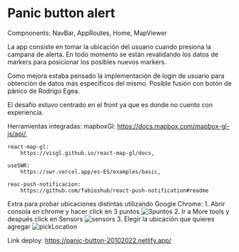 # Panic button alert

Compnonents:
    NavBar,
    AppRoutes,
    Home,
    MapViewer

La app consiste en tomar la ubicación del usuario cuando presiona la campana de alerta. En todo momento se están revalidando los datos de markers para posicionar los posibles nuevos markers.

Como mejora estaba pensado la implementación de login de usuario para obtención de datos más especificos del mismo. Posible fusión con botón de pánico de Rodrigo Egea.

El desafío estuvo centrado en el front ya que es donde no cuento con experiencia.

Herramientas integradas:
    mapboxGl:
        https://docs.mapbox.com/mapbox-gl-js/api/,

    react-map-gl:
        https://visgl.github.io/react-map-gl/docs,

    useSWR:
        https://swr.vercel.app/es-ES/examples/basic,

    reac-push-notificacion:
        https://github.com/fabioshub/react-push-notification#readme
        
Extra para probar ubicaciones distintas utilizando Google Chrome:
    1. Abrir consola en chrome y hacer click en 3 puntos
    ![3puntos](https://user-images.githubusercontent.com/57407836/197007403-9b36dede-4820-467e-a94a-e932c4b07f64.jpg)
    2. Ir a More tools y después click en Sensors
    ![sensors](https://user-images.githubusercontent.com/57407836/197007614-0e398adb-b0af-4c01-a036-99f1f2c50413.png)
    3. Elegir la ubicación que quieres agregar
    ![pickLocation](https://user-images.githubusercontent.com/57407836/197007701-d29a8cae-14ec-4a84-bc23-3afa94d3a6c2.png)

Link deploy:
    https://panic-button-20102022.netlify.app/
    
